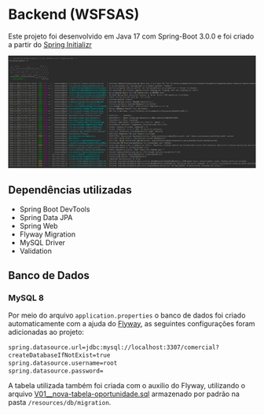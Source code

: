 # Backend (WSFSAS)

Este projeto foi desenvolvido em Java 17 com Spring-Boot 3.0.0 e foi criado a partir do [Spring Initializr](https://start.spring.io/)

![comercial-api](./src/main/resources/static/comercial-api.png)

## Dependências utilizadas

* Spring Boot DevTools
* Spring Data JPA
* Spring Web
* Flyway Migration
* MySQL Driver
* Validation

## Banco de Dados

### MySQL 8

Por meio do arquivo `application.properties` o banco de dados foi criado automaticamente com a ajuda do [Flyway](https://flywaydb.org/), as seguintes configurações foram adicionadas ao projeto:

```properties
spring.datasource.url=jdbc:mysql://localhost:3307/comercial?createDatabaseIfNotExist=true
spring.datasource.username=root
spring.datasource.password=
```

A tabela utilizada também foi criada com o auxilio do Flyway, utilizando o arquivo [V01__nova-tabela-oportunidade.sql](./src/main/resources/db/migration/V01__nova-tabela-oportunidade.sql) armazenado por padrão na pasta `/resources/db/migration`.
